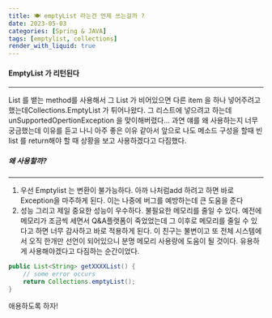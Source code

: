 ```yaml
---
title: 🍽️ emptyList 라는건 언제 쓰는걸까 ?
date: 2023-05-03
categories: [Spring & JAVA]
tags: [emptylist, collections]
render_with_liquid: true
---
```

#### EmptyList 가 리턴된다
---
List 를 뱉는 method를 사용해서 그 List 가 비어있으면 다른 item 을 하나 넣어주려고 했는데Collections.EmptyList 가 튀어나왔다. 
그 리스트에 넣으려고 하는데 unSupportedOpertionException 을 맞이해버렸다...
과연 얘를 왜 사용하는지 너무 궁금했는데 이유를 듣고 나니 아주 좋은 이유 같아서 앞으로 나도 메소드 구성을 할때 빈 list 를 return해야 할 때 상황을 보고 사용하겠다고 다짐했다.

##### 왜 사용할까?
---
1. 우선 Emptylist 는 변환이 불가능하다.
아까 나처럼add 하려고 하면 바로 Exception을 마주하게 된다. 이는 나중에 버그를 예방하는데 큰 도움을 준다
2. 성능
그리고 제일 중요한 성능이 우수하다. 불필요한 메모리를 줄일 수 있다. 예전에 메모리가 조금씩 세면서 Q&A플랫폼이 죽었었는데 그 이후로 메모리를 줄일 수 있다고 하면 너무 감사하고 바로 적용하게 된다. 이 친구는 불변이고 또 전체 시스템에서 오직 한개만 선언이 되어있으니 분명 메모리 사용량에 도움이 될 것이다. 유용하게 사용해야겠다고 다짐하는 순간이었다.

```java
public List<String> getXXXXList() {
    // some error occurs
    return Collections.emptyList();
}
```

애용하도록 하자!

